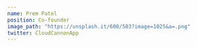 ```yaml
---
name: Prem Patel
position: Co-founder
image_path: "https://unsplash.it/600/503?image=1025&a=.png"
twitter: CloudCannonApp
---
```

